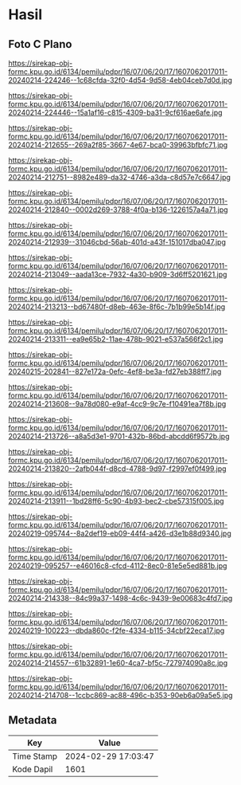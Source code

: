 # Hasil

## Foto C Plano

https://sirekap-obj-formc.kpu.go.id/6134/pemilu/pdpr/16/07/06/20/17/1607062017011-20240214-224246--1c68cfda-32f0-4d54-9d58-4eb04ceb7d0d.jpg

https://sirekap-obj-formc.kpu.go.id/6134/pemilu/pdpr/16/07/06/20/17/1607062017011-20240214-224446--15a1af16-c815-4309-ba31-9cf616ae6afe.jpg

https://sirekap-obj-formc.kpu.go.id/6134/pemilu/pdpr/16/07/06/20/17/1607062017011-20240214-212655--269a2f85-3667-4e67-bca0-39963bfbfc71.jpg

https://sirekap-obj-formc.kpu.go.id/6134/pemilu/pdpr/16/07/06/20/17/1607062017011-20240214-212751--8982e489-da32-4746-a3da-c8d57e7c6647.jpg

https://sirekap-obj-formc.kpu.go.id/6134/pemilu/pdpr/16/07/06/20/17/1607062017011-20240214-212840--0002d269-3788-4f0a-b136-1226157a4a71.jpg

https://sirekap-obj-formc.kpu.go.id/6134/pemilu/pdpr/16/07/06/20/17/1607062017011-20240214-212939--31046cbd-56ab-401d-a43f-151017dba047.jpg

https://sirekap-obj-formc.kpu.go.id/6134/pemilu/pdpr/16/07/06/20/17/1607062017011-20240214-213049--aada13ce-7932-4a30-b909-3d6ff5201621.jpg

https://sirekap-obj-formc.kpu.go.id/6134/pemilu/pdpr/16/07/06/20/17/1607062017011-20240214-213213--bd67480f-d8eb-463e-8f6c-7b1b99e5b14f.jpg

https://sirekap-obj-formc.kpu.go.id/6134/pemilu/pdpr/16/07/06/20/17/1607062017011-20240214-213311--ea9e65b2-11ae-478b-9021-e537a566f2c1.jpg

https://sirekap-obj-formc.kpu.go.id/6134/pemilu/pdpr/16/07/06/20/17/1607062017011-20240215-202841--827e172a-0efc-4ef8-be3a-fd27eb388ff7.jpg

https://sirekap-obj-formc.kpu.go.id/6134/pemilu/pdpr/16/07/06/20/17/1607062017011-20240214-213608--9a78d080-e9af-4cc9-9c7e-f10491ea7f8b.jpg

https://sirekap-obj-formc.kpu.go.id/6134/pemilu/pdpr/16/07/06/20/17/1607062017011-20240214-213726--a8a5d3e1-9701-432b-86bd-abcdd6f9572b.jpg

https://sirekap-obj-formc.kpu.go.id/6134/pemilu/pdpr/16/07/06/20/17/1607062017011-20240214-213820--2afb044f-d8cd-4788-9d97-f2997ef0f499.jpg

https://sirekap-obj-formc.kpu.go.id/6134/pemilu/pdpr/16/07/06/20/17/1607062017011-20240214-213911--1bd28ff6-5c90-4b93-bec2-cbe57315f005.jpg

https://sirekap-obj-formc.kpu.go.id/6134/pemilu/pdpr/16/07/06/20/17/1607062017011-20240219-095744--8a2def19-eb09-44f4-a426-d3e1b88d9340.jpg

https://sirekap-obj-formc.kpu.go.id/6134/pemilu/pdpr/16/07/06/20/17/1607062017011-20240219-095257--e46016c8-cfcd-4112-8ec0-81e5e5ed881b.jpg

https://sirekap-obj-formc.kpu.go.id/6134/pemilu/pdpr/16/07/06/20/17/1607062017011-20240214-214338--84c99a37-1498-4c6c-9439-9e00683c4fd7.jpg

https://sirekap-obj-formc.kpu.go.id/6134/pemilu/pdpr/16/07/06/20/17/1607062017011-20240219-100223--dbda860c-f2fe-4334-b115-34cbf22eca17.jpg

https://sirekap-obj-formc.kpu.go.id/6134/pemilu/pdpr/16/07/06/20/17/1607062017011-20240214-214557--61b32891-1e60-4ca7-bf5c-727974090a8c.jpg

https://sirekap-obj-formc.kpu.go.id/6134/pemilu/pdpr/16/07/06/20/17/1607062017011-20240214-214708--1ccbc869-ac88-496c-b353-90eb6a09a5e5.jpg


## Metadata

| Key        | Value               |
| ---------- | ------------------- |
| Time Stamp | 2024-02-29 17:03:47 |
| Kode Dapil | 1601                |



